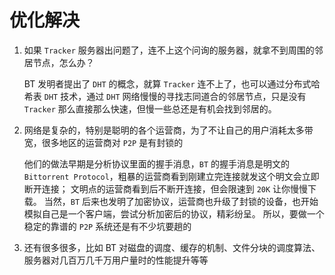 # 优化解决

1. 如果 `Tracker` 服务器出问题了，连不上这个问询的服务器，就拿不到周围的邻居节点，怎么办？

   BT 发明者提出了 `DHT` 的概念，就算 `Tracker` 连不上了，也可以通过分布式哈希表 `DHT` 技术，通过 `DHT` 网络慢慢的寻找志同道合的邻居节点，只是没有 `Tracker` 那么直接那么快速，但慢一些总还是有机会找到邻居的。

2. 网络是复杂的，特别是聪明的各个运营商，为了不让自己的用户消耗太多带宽，很多地区的运营商对 `P2P` 是有封锁的

   他们的做法早期是分析协议里面的握手消息，`BT` 的握手消息是明文的 `Bittorrent Protocol`，粗暴的运营商看到刚建立完连接就发这个明文会立即断开连接；
   文明点的运营商看到后不断开连接，但会限速到 `20K` 让你慢慢下载。
   当然，`BT` 后来也发明了加密协议，运营商也升级了封锁的设备，也开始模拟自己是一个客户端，尝试分析加密后的协议，精彩纷呈。
   所以，要做一个稳定的靠谱的 `P2P` 系统还是有不少坑要趟的

3. 还有很多很多，比如 BT 对磁盘的调度、缓存的机制、文件分块的调度算法、服务器对几百万几千万用户量时的性能提升等等
